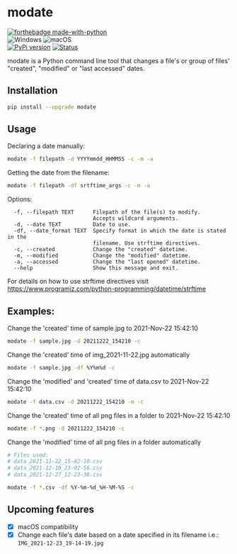 # modate
[![forthebadge made-with-python](http://ForTheBadge.com/images/badges/made-with-python.svg)](https://www.python.org/)  
![Windows](https://svgshare.com/i/ZhY.svg) ![macOS](https://svgshare.com/i/ZjP.svg)  
[![PyPi version](https://badgen.net/pypi/v/modate/)](https://pypi.com/project/modate) [![Status](https://img.shields.io/pypi/status/modate)](https://pypi.org/manage/project/modate/release/0.0.1/)  

modate is a Python command line tool that changes a file's or group of files' "created", "modified" or "last accessed" dates.

## Installation

```bash
pip install --upgrade modate
```

## Usage
Declaring a date manually:
```bash
modate -f filepath -d YYYYmmdd_HHMMSS -c -m -a
```

Getting the date from the filename:
```bash
modate -f filepath -df srtftime_args -c -m -a
```

Options:
```
  -f, --filepath TEXT      Filepath of the file(s) to modify. 
                           Accepts wildcard arguments.
  -d, --date TEXT          Date to use.
  -df, --date_format TEXT  Specify format in which the date is stated in the
                           filename. Use strftime directives.
  -c, --created            Change the "created" datetime.
  -m, --modified           Change the "modified" datetime.
  -a, --accessed           Change the "last opened" datetime.
  --help                   Show this message and exit.
```
For details on how to use strftime directives visit https://www.programiz.com/python-programming/datetime/strftime  
  
## Examples:
Change the 'created' time of sample.jpg to 2021-Nov-22 15:42:10
```bash
modate -f sample.jpg -d 20211222_154210 -c
```

Change the 'created' time of img_2021-11-22.jpg automatically
```bash
modate -f sample.jpg -df %Y%m%d -c
```

Change the 'modified' and 'created' time of data.csv to 2021-Nov-22 15:42:10
```bash
modate -f data.csv -d 20211222_154210 -m -c
```  

Change the 'created' time of all png files in a folder to 2021-Nov-22 15:42:10
```bash
modate -f *.png -d 20211222_154210 -c
```

Change the 'modified' time of all png files in a folder automatically
```bash
# Files used:
# data_2021-11-22_15-42-10.csv
# data_2021-12-10_23-02-56.csv
# data_2021-12-27_12-23-38.csv

modate -f *.csv -df %Y-%m-%d_%H-%M-%S -c
```

## Upcoming features
- [x] macOS compatibility
- [x] Change each file's date based on a date specified in its filename i.e.: ```IMG_2021-12-23_19-14-19.jpg```